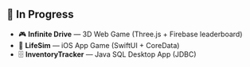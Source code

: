 ## 🔨 In Progress

- 🎮 **Infinite Drive** — 3D Web Game (Three.js + Firebase leaderboard)  
- 📱 **LifeSim** — iOS App Game (SwiftUI + CoreData)  
- 🗄️ **InventoryTracker** — Java SQL Desktop App (JDBC)  


<!---
CeSaavedra/CeSaavedra is a ✨ special ✨ repository because its `README.md` (this file) appears on your GitHub profile.
You can click the Preview link to take a look at your changes.
--->
